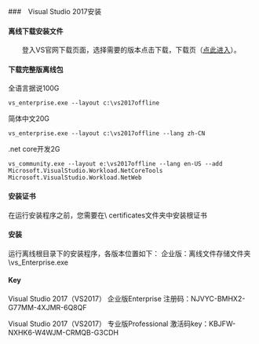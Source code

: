 ###　Visual Studio 2017安装
#### 离线下载安装文件

　　登入VS官网下载页面，选择需要的版本点击下载，下载页（[点此进入](https://www.visualstudio.com/zh-hans/downloads/)）。

#### 下载完整版离线包

全语言据说100G
```
vs_enterprise.exe --layout c:\vs2017offline
```
简体中文20G
```
vs_enterprise.exe --layout c:\vs2017offline --lang zh-CN
```

.net core开发2G
```
vs_community.exe --layout e:\vs2017offline --lang en-US --add Microsoft.VisualStudio.Workload.NetCoreTools Microsoft.VisualStudio.Workload.NetWeb
```

#### 安装证书

在运行安装程序之前，您需要在\ certificates文件夹中安装根证书

#### 安装
运行离线根目录下的安装程序，各版本位置如下：
企业版：离线文件存储文件夹\vs_Enterprise.exe

#### Key

Visual Studio 2017（VS2017） 企业版Enterprise 注册码：NJVYC-BMHX2-G77MM-4XJMR-6Q8QF

Visual Studio 2017（VS2017） 专业版Professional 激活码key：KBJFW-NXHK6-W4WJM-CRMQB-G3CDH